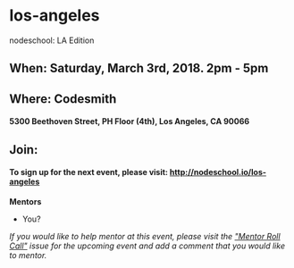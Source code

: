 los-angeles
===========

nodeschool: LA Edition

## When: Saturday, March 3rd, 2018. 2pm - 5pm

## Where: Codesmith
#### 5300 Beethoven Street, PH Floor (4th), Los Angeles, CA 90066

## Join:
#### To sign up for the next event, please visit: http://nodeschool.io/los-angeles

**Mentors**
* You?

_If you would like to help mentor at this event, please visit the ["Mentor Roll Call"](https://github.com/nodeschool/los-angeles/issues) issue for the upcoming event and add a comment that you would like to mentor._
